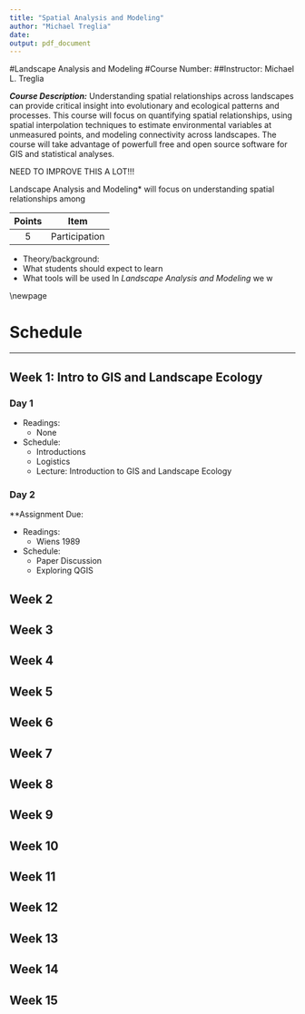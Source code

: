 ```yaml
---
title: "Spatial Analysis and Modeling"
author: "Michael Treglia"
date: 
output: pdf_document
---
```




#Landscape Analysis and Modeling
#Course Number: 
##Instructor: Michael L. Treglia

***Course Description:***
Understanding spatial relationships across landscapes can provide critical insight into evolutionary and ecological patterns and processes. This course will focus on quantifying spatial relationships, using spatial interpolation techniques to estimate environmental variables at unmeasured points, and modeling connectivity across landscapes.  The course will take advantage of powerfull free and open source software for GIS and statistical analyses.

NEED TO IMPROVE THIS A LOT!!!

Landscape Analysis and Modeling* will focus on understanding spatial relationships among 
 
| Points 	|	 Item 	|
|:------:	|:-------:	|
|5		|Participation| 


* Theory/background: 
* What students should expect to learn
* What tools will be used
In *Landscape Analysis and Modeling* we w

\newpage

# Schedule

* * * * 

## Week 1: Intro to GIS and Landscape Ecology

### Day 1

* Readings:
	* None
* Schedule: 
	* Introductions
	* Logistics
	* Lecture: Introduction to GIS and Landscape Ecology

### Day 2
**Assignment Due: 

* Readings:
	* Wiens 1989
* Schedule: 
	* Paper Discussion
	* Exploring QGIS

		


## Week 2


## Week 3


## Week 4


## Week 5


## Week 6


## Week 7


## Week 8


## Week 9


## Week 10


## Week 11


## Week 12


## Week 13


## Week 14


## Week 15





